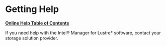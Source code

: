 # <a id="14.0"></a>Getting Help

[**Online Help Table of Contents**](IML_Help_TOC.md)

If you need help with the Intel® Manager for Lustre* software, contact your storage solution provider.